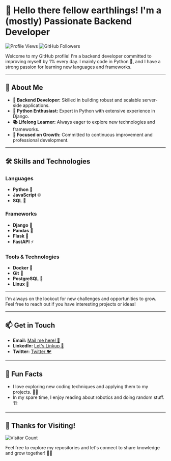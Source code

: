 # 👋 Hello there fellow earthlings! I'm a (mostly) Passionate Backend Developer

![Profile Views](https://komarev.com/ghpvc/?username=adi2812&color=blue) 
![GitHub Followers](https://img.shields.io/github/followers/adi2812?style=social)

Welcome to my GitHub profile! I'm a backend developer committed to improving myself by 1% every day. I mainly code in Python 🐍, and I have a strong passion for learning new languages and frameworks. 

---

## 🌟 About Me

- **🔧 Backend Developer:** Skilled in building robust and scalable server-side applications.
- **🐍 Python Enthusiast:** Expert in Python with extensive experience in Django.
- **📚 Lifelong Learner:** Always eager to explore new technologies and frameworks.
- **🎯 Focused on Growth:** Committed to continuous improvement and professional development.

---

## 🛠️ Skills and Technologies

### Languages
- **Python** 🐍
- **JavaScript** 🌐
- **SQL** 💾

### Frameworks
- **Django** 🤠
- **Pandas** 🐼
- **Flask** 🚀
- **FastAPI** ⚡


### Tools & Technologies
- **Docker** 🐳
- **Git** 🔄
- **PostgreSQL** 🐘
- **Linux** 🐧

---

I'm always on the lookout for new challenges and opportunities to grow. Feel free to reach out if you have interesting projects or ideas!

---

## 📫 Get in Touch

- **Email:** [Mail me here! 📧](mailto:aditysharma2812@gmail.com)
- **LinkedIn:** [Let's Linkup 🤝](https://www.linkedin.com/in/aditya-sharma-182631169/)
- **Twitter:** [Twitter 🐦](https://x.com/adi_28123)

---

## 🎉 Fun Facts

- I love exploring new coding techniques and applying them to my projects. 🧠💡
- In my spare time, I enjoy reading about robotics and doing random stuff. 🏗️

---

## 🙏 Thanks for Visiting!

![Visitor Count](https://komarev.com/ghpvc/?username=adi2812&color=blue)

Feel free to explore my repositories and let's connect to share knowledge and grow together! 🚀✨

